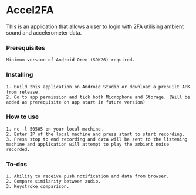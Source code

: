 # Accel2FA

This is an application that allows a user to login with 2FA utilising ambient sound and accelerometer data.

### Prerequisites

```
Minimum version of Android Oreo (SDK26) required.
```

### Installing

```
1. Build this application on Android Studio or download a prebuilt APK from release.
2. Go to app permission and tick both Microphone and Storage. (Will be added as prerequisite on app start in future version)
```

### How to use

```
1. nc -l 50505 on your local machine.
2. Enter IP of the local machine and press start to start recording.
3. Press stop to end recording and data will be sent to the listening machine and application will attempt to play the ambient noise recorded.
```

### To-dos

``` 
1. Ability to receive push notification and data from browser.
2. Compare similarity between audio.
3. Keystroke comparison.
```
